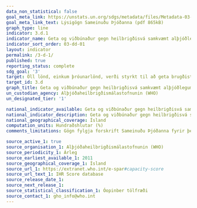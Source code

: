 ```yaml
---
data_non_statistical: false
goal_meta_link: https://unstats.un.org/sdgs/metadata/files/Metadata-03-0D-01.pdf
goal_meta_link_text: Lýsigögn Sameinuðu Þjóðanna (pdf 865kB)
graph_type: line
indicator: 3.d.1
indicator_name: Geta og viðbúnaður gegn heilbrigðisvá samkvæmt alþjóðlegum heilbrigðisreglum (IHR).
indicator_sort_order: 03-dd-01
layout: indicator
permalink: /3-d-1/
published: true
reporting_status: complete
sdg_goal: '3'
target: Öll lönd, einkum þróunarlönd, verði styrkt til að geta brugðist skjótt við og haft hemil á alvarlegri heilsuvá innan lands og á heimsvísu.
target_id: 3.d
graph_title: Geta og viðbúnaður gegn heilbrigðisvá samkvæmt alþjóðlegum heilbrigðisreglum (IHR).
un_custodian_agency: Alþjóðaheilbrigðismálastofnunin (WHO)
un_designated_tier: '1'

national_indicator_available: Geta og viðbúnaður gegn heilbrigðisvá samkvæmt alþjóðlegum heilbrigðisreglum (IHR).
national_indicator_description: Geta og viðbúnaður gegn heilbrigðisvá samkvæmt alþjóðlegum heilbrigðisreglum (IHR) eftir tegund. 
national_geographical_coverage: Ísland
computation_units: Hundraðshlutar (%)
comments_limitations: Gögn fylgja forskrift Sameinuðu Þjóðanna fyrir þennan mælikvarða. Þessi mælikvarði var ekki fundinn í samstarfi við sérfræðinga í málefninu.

source_active_1: true
source_organisation_1: Alþjóðaheilbrigðismálastofnunin (WHO)
source_periodicity_1: Árleg
source_earliest_available_1: 2011
source_geographical_coverage_1: Ísland 
source_url_1: https://extranet.who.int/e-spar#capacity-score
source_url_text_1: IHR Score database
source_release_date_1: 
source_next_release_1: 
source_statistical_classification_1: Óopinber tölfræði 
source_contact_1: gho_info@who.int
---
```

